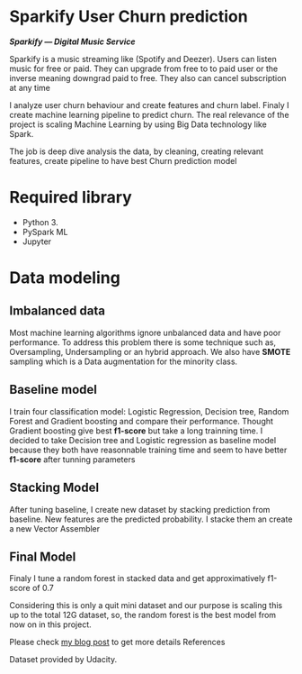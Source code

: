 # Sparkify User Churn prediction


***Sparkify — Digital Music Service***

Sparkify is a music streaming like (Spotify and Deezer). Users can listen music for free or paid.
They can upgrade from free to to paid user or the inverse meaning downgrad paid to free. They also can 
cancel subscription at any time

I analyze user churn behaviour and create features and churn label.
Finaly I create machine learning pipeline to predict churn.
The real relevance of the project is scaling Machine Learning by using Big Data technology like Spark.

The job is deep dive analysis the data, by cleaning, creating relevant features, create pipeline to have best Churn prediction model


# Required library
- Python 3.
- PySpark ML
- Jupyter

# Data modeling

 ## Imbalanced data
 Most machine learning algorithms ignore unbalanced data and have poor performance.
 To address this problem there is some technique such as, Oversampling, Undersampling or an hybrid approach.
 We also have **SMOTE** sampling which is a Data augmentation for the minority class.
 ## Baseline model
 I train four classification model: Logistic Regression, Decision tree, Random Forest and Gradient boosting and  compare their performance.
 Thought Gradient boosting give best **f1-score** but take a long trainning time. I decided to take Decision tree and Logistic regression  as baseline
 model because they  both have reasonnable training time and seem to have better **f1-score** after tunning parameters 

## Stacking Model
After tuning baseline, I create new dataset by stacking prediction from baseline.
New features are the predicted probability. I stacke them an create a new Vector Assembler
## Final Model
Finaly I tune a random forest in stacked data and get approximatively  f1-score of 0.7

Considering this is only a quit mini dataset and our purpose is scaling this up to the total 12G dataset, so, the random forest is the best model from now on in this project.

Please check  [my blog post](https://medium.com/p/e8d57c27f879/edit) to get more details 
References

Dataset provided by Udacity.
